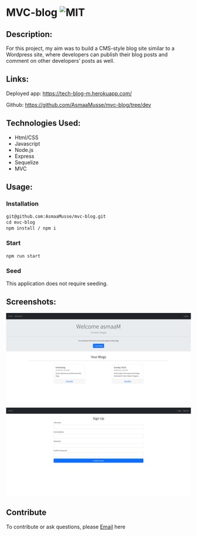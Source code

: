# MVC-blog ![MIT](https://img.shields.io/static/v1?label=MIT&message=License&color=orange)

## Description:

For this project, my aim was to build a CMS-style blog site similar to a Wordpress site, where developers can publish their blog posts and comment on other developers’ posts as well.

## Links:

Deployed app: https://tech-blog-m.herokuapp.com/

Github: https://github.com/AsmaaMusse/mvc-blog/tree/dev

## Technologies Used:

- Html/CSS
- Javascript
- Node.js
- Express
- Sequelize
- MVC

## Usage:

### Installation

```
git@github.com:AsmaaMusse/mvc-blog.git
cd mvc-blog
npm install / npm i
```

### Start

```
npm run start
```

### Seed

This application does not require seeding.

## Screenshots:

![application](./public/assets/images/tech-blog.jpg)

![signUp form](./public/assets/images/signUp-form.jpg)

## Contribute

To contribute or ask questions, please <a href="https://mail.google.com/mail/u/0/?tf=cm&to=asmaamusse03@gmail.com&cc&bcc&su&body&fs=1">Email</a> here
